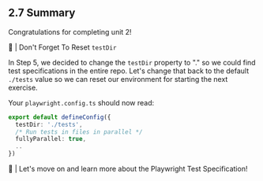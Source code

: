 ## 2.7 Summary

Congratulations for completing unit 2!

🛑 | Don't Forget To Reset `testDir`

In Step 5, we decided to change the `testDir` property to "." so we could find test specifications in the entire repo. Let's change that back to the default `./tests` value so we can reset our environment for starting the next exercise.

Your `playwright.config.ts` should now read:

```ts
export default defineConfig({
  testDir: './tests',
  /* Run tests in files in parallel */
  fullyParallel: true,
  ..
})
```

🚀 | Let's move on and learn more about the Playwright Test Specification!

